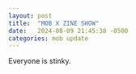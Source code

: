 ```yaml
---
layout: post
title:  "MOB X ZINE SHOW"
date:   2024-08-09 21:45:38 -0500
categories: mob update
---
```

Everyone is stinky.


[jekyll-docs]: https://jekyllrb.com/docs/home
[jekyll-gh]:   https://github.com/jekyll/jekyll
[jekyll-talk]: https://talk.jekyllrb.com/
